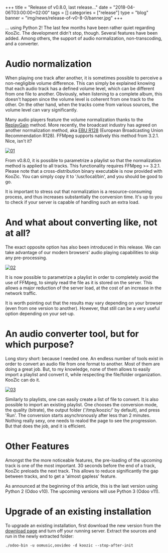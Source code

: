 +++
title = "Release of v0.8.0, last release..."
date = "2018-04-06T03:00:00+02:00"
tags = []
categories = ["release"]
type = "blog"
banner = "img/news/release-of-v0-8-0/banner.jpg"
+++

... using Python 2! The last few months have been rather quiet regarding KooZic. The development
didn't stop, though. Several features have been added. Among others, the support of audio
normalization, non-transcoding, and a converter.

# Audio normalization

When playing one track after another, it is sometimes possible to perceive a non-negligible volume
difference. This can simply be explained knowing that each audio track has a defined volume level,
which can be different from one file to another. Obviously, when listening to a complete album, this
doesn't happen since the volume level is coherent from one track to the other. On the other hand,
when the tracks come from various sources, the volume level can vary significantly.

Many audio players feature the volume normalization thanks to the
[ReplayGain](https://en.wikipedia.org/wiki/ReplayGain) method. More recently, the broadcast industry
has agreed on another normalization method, aka [EBU R128](https://tech.ebu.ch/loudness) (European
Broadcasting Union Recommendation R128). FFMpeg supports natively this method from 3.2.1. Nice,
isn't it?

[![01](/img/news/release-of-v0-8-0/01-thumb.png#center)](/img/news/release-of-v0-8-0/01.png)

From v0.8.0, it is possible to parametrize a playlist so that the normalization method is applied to
all tracks. This functionality requires FFMpeg >= 3.2.1. Please note that a cross-distribution
binary executable is now provided with KooZic. You can simply copy it to '/usr/local/bin', and you
should be good to go.

It is important to stress out that normalization is a resource-consuming process, and thus increases
substantially the conversion time. It's up to you to check if your server is capable of handling
such an extra load.

# And what about converting like, not at all?

The exact opposite option has also been introduced in this release. We can take advantage of our
modern browsers' audio playing capabilities to skip any pre-processing.

[![02](/img/news/release-of-v0-8-0/02-thumb.png#center)](/img/news/release-of-v0-8-0/02.png)

It is now possible to parametrize a playlist in order to completely avoid the use of FFMpeg, to
simply read the file as it is stored on the server. This allows a major reduction of the server
load, at the cost of an increase in the network traffic.

It is worth pointing out that the results may vary depending on your browser (even from one version
to another). However, that still can be a very useful option depending on your set-up.

# An audio converter tool, but for which purpose?

Long story short: because I needed one. An endless number of tools exist in order to convert an
audio file from one format to another. Most of them are doing a great job. But, to my knowledge,
none of them allows to easily import a playlist and convert it, while respecting the file/folder
organization. KooZic can do it.

[![03](/img/news/release-of-v0-8-0/03-thumb.png#center)](/img/news/release-of-v0-8-0/03.png)

Similarly to playlists, one can easily create a list of file to convert. It is also possible to
import an existing playlist. One chooses the conversion mode, the quality (bitrate), the output
folder ('/tmp/koozic/' by default), and press 'Run'. The conversion starts asynchronously after less
than 2 minutes. Nothing really sexy, one needs to realod the page to see the progression. But that
does the job, and it is efficient.

# Other Features

Amongst the the more noticeable features, the pre-loading of the upcoming track is one of the most
important. 30 seconds before the end of a track, KooZic preloads the next track. This allows to
reduce significantly the gap between tracks, and to get a 'almost gapless' feature.

As announced at the beginning of this article, this is the last version using Python 2 (Odoo v10).
The upcoming versions will use Python 3 (Odoo v11).

# Upgrade of an existing installation

To upgrade an existing installation, first download the new version from the
[download page](/download/) and turn off your running server. Extract the sources and run in the
newly extracted folder:

```
./odoo-bin -u oomusic,oovideo -d koozic --stop-after-init
```
